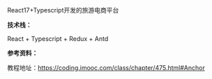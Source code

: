 React17+Typescript开发的旅游电商平台

**技术栈：**

React + Typescript  + Redux + Antd

**参考资料：**

教程地址：https://coding.imooc.com/class/chapter/475.html#Anchor

